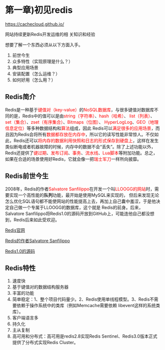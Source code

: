 # 第一章)初见redis

https://cachecloud.github.io/

网站持续更新Redis开发运维的相 关知识和经验

想要了解一个东西必须从以下方面入手。

1. 前世今生
2. 众多特性（实现原理是什么？）
3. 典型应用场景
4. 安装配置（怎么运维？）
5. 如何好用（怎么用？）



## Redis简介

Redis是一种基于<font color = 'red'>键值对（key-value）</font >的<font color = 'red'>NoSQL数据库</font>，与很多键值对数据库不同的是，Redis中的值可以是由<font color = 'red'>string（字符串）</font>、<font color = 'red'>hash（哈希）</font>、<font color = 'red'> list（列表）</font>、<font color = 'red'>set（集合）</font>、<font color = 'red'>zset（有序集合）</font>、<font color = 'red'>Bitmaps（位图）</font>、 <font color = 'red'>HyperLogLog</font>、<font color = 'red'>GEO（地理信息定位）</font>等多种数据结构和<font color = 'red'>算法</font>组成，因此 Redis可以<font color = 'red'>满足很多的应用场景</font>，而且因为Redis会将所有<font color = 'red'>数据都存放在内存中</font>，所以它的读写性能非常惊人。不仅如此，Redis还可以<font color = 'red'>将内存的数据利用快照和日志的形式保存到硬盘上</font>，这样在发生类似断电或者机器故障的时候，内存中的数据不会“丢失”。除了上述功能以外，Redis还提供了<font color = 'red'>键过期</font>、<font color = 'red'>发布订阅</font>、<font color = 'red'>事务</font>、<font color = 'red'>流水线</font>、<font color = 'red'>Lua脚本</font>等附加功能。总之，如果在合适的场景使用好Redis，它就会像一把<font color = 'red'>瑞士军刀</font>一样所向披靡。



## Redis前世今生

2008年，Redis的作者<font color = 'red'>Salvatore Sanfilippo</font>在开发一个叫<font color = 'red'>LLOOGG的网站</font>时，需要实现一个高性能的**队列**功能，最开始是使用MySQL来实现的， 但后来发现无论怎么优化SQL语句都不能使网站的性能提高上去，再加上自己囊中羞涩，于是他决定自己做一个专属于LLOOGG的数据库，这个就是 Redis的前身。后来，Salvatore Sanfilippo将Redis1.0的源码开放到GitHub上，可能连他自己都没想到，Redis后来如此受欢迎。

[Redis官网](http://redis.io)

[Redis的作者Salvatore Sanfilippo](http://antirez.com)

[Redis1.0的源码](https://github.com/antirez/redis)

## Redis特性

1. 速度快
2. 基于键值对的数据结构服务器
3. 丰富的功能
4. 简单稳定：1、整个项目代码量少。2、Redis使用单线程模型。3、Redis不需要依赖于操作系统中的类库（例如Memcache需要依赖 libevent这样的系统类库）。
5. 客户端语言多
6. 持久化
7. 主从复制
8. 高可用和分布式：高可用是redis2.8实现Redis Sentinel、Redis3.0版本正式提供了分布式实现Redis Cluster。





















